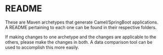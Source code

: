 # README #

These are Maven archetypes that generate Camel/SpringBoot applications. A README pertaining to each one can be found in their respective folders.

If making changes to one archetype and the changes are applicable to the others, please make the changes in both. A data comparison tool can be used to accomplish this more easily.